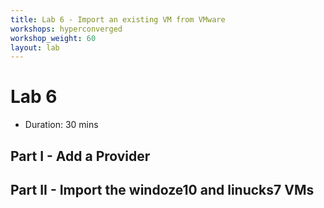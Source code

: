 ```yaml
---
title: Lab 6 - Import an existing VM from VMware
workshops: hyperconverged
workshop_weight: 60
layout: lab
---
```


# Lab 6

* Duration: 30 mins

## Part I - Add a Provider



## Part II - Import the **windoze10** and **linucks7** VMs


